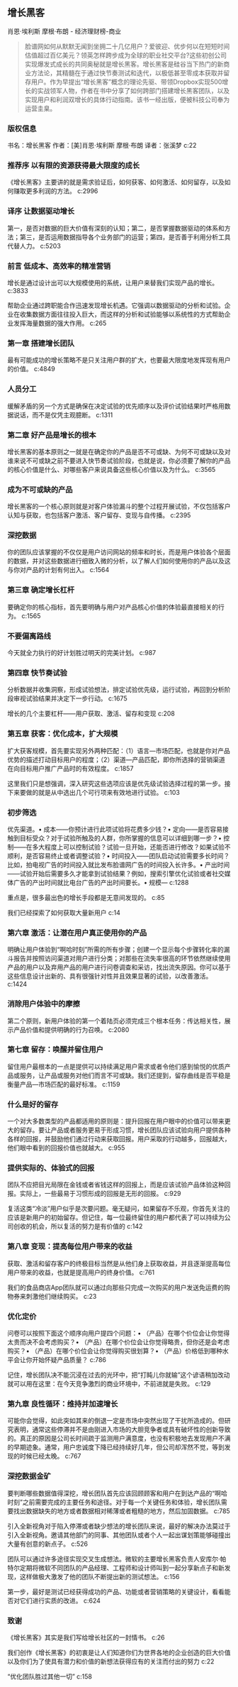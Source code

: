 ## 增长黑客

肖恩·埃利斯 摩根·布朗  -  经济理财榜-商业

> 脸谱网如何从默默无闻到坐拥二十几亿用户？爱彼迎、优步何以在短短时间估值超过百亿美元？领英怎样跨步成为全球的职业社交平台?这些初创公司实现爆发式成长的共同奥秘就是增长黑客。增长黑客是硅谷当下热门的新商业方法论，其精髓在于通过快节奏测试和迭代，以极低甚至零成本获取并留存用户。作为早提出“增长黑客”概念的理论先驱、带领Dropbox实现500增长的实战领军人物，作者在书中分享了如何跨部门搭建增长黑客团队，以及实现用户和利润双增长的具体行动指南。该书一经出版，便被科技公司奉为运营圭臬。


### 版权信息

书名：增长黑客
作者：[美]肖恩·埃利斯 摩根·布朗
译者：张溪梦 c:22

### 推荐序 以有限的资源获得最大限度的成长

《增长黑客》主要讲的就是需求验证后，如何获客、如何激活、如何留存，以及如何赚取更多利润的方法。 c:2996

### 译序 让数据驱动增长

第一，是否对数据的巨大价值有深刻的认知；第二，是否掌握数据驱动的体系和方法；第三，是否运用数据指导各个业务部门的运营；第四，是否善于利用分析工具代替人力。 c:5203

### 前言 低成本、高效率的精准营销

增长是通过设计出可以大规模使用的系统，让用户来替我们实现产品的增长。 c:3833

帮助企业通过跨职能合作迅速发现增长机遇。它强调以数据驱动的分析和试验。企业在收集数据方面往往投入巨大，而这样的分析和试验能够以系统性的方式帮助企业发挥海量数据的强大作用。 c:265

### 第一章 搭建增长团队

最有可能成功的增长策略不是只关注用户群的扩大，也要最大限度地发挥现有用户的价值。 c:4849

### 人员分工

缓解矛盾的另一个方式是确保在决定试验的优先顺序以及评价试验结果时严格用数据说话，而不是仅凭主观臆断。 c:1311

### 第二章 好产品是增长的根本

增长黑客的基本原则之一就是在确定你的产品是否不可或缺、为何不可或缺以及对谁来说不可或缺之前不要进入快节奏试验阶段，也就是说，你必须要了解你的产品的核心价值是什么、对哪些客户来说具备这些核心价值以及为什么。 c:3565

### 成为不可或缺的产品

增长黑客的一个核心原则就是对客户体验漏斗的整个过程开展试验，不仅包括客户认知与获取，也包括客户激活、客户留存、变现与自传播。 c:2395

### 深挖数据

你的团队应该掌握的不仅仅是用户访问网站的频率和时长，而是用户体验各个层面的数据，并对这些数据进行细致入微的分析，以了解人们如何使用你的产品以及这与你对产品的计划有何出入。 c:1564

### 第三章 确定增长杠杆

要确定你的核心指标，首先要明确与用户对产品核心价值的体验最直接相关的行为。 c:1565

### 不要偏离路线

今天就全力执行的好计划胜过明天的完美计划。 c:987

### 第四章 快节奏试验

分析数据并收集洞察，形成试验想法，排定试验优先级，运行试验，再回到分析阶段审视试验结果并决定下一步行动。 c:1675

增长的几个主要杠杆——用户获取、激活、留存和变现 c:208

### 第五章 获客：优化成本，扩大规模

扩大获客规模，首先要实现另外两种匹配：（1）语言—市场匹配，也就是你对产品优势的描述打动目标用户的程度；（2）渠道—产品匹配，即你所选择的营销渠道在向目标用户推广产品时的有效程度。 c:1857

这里我们只是想强调，深入研究这些选项应该是优先级试验选择过程的第一步。接下来要做的就是从中选出几个可行项来有效地进行试验。 c:103

### 初步筛选

优先渠道。• 成本——你预计进行此项试验将花费多少钱？• 定向——是否容易接触到目标受众？对于试验所触及的人群，你所掌握的信息可以详细到哪一步？• 控制——在多大程度上可以控制试验？试验一旦开始，还能否进行修改？如果试验不顺利，是否容易终止或者调整试验？• 时间投入——团队启动试验需要多长时间？比如，拍电视广告的时间投入就比发布脸谱网广告的时间投入长许多。• 产出时间——试验开始后需要多久才能拿到试验结果？例如，搜索引擎优化试验或者社交媒体广告的产出时间就比电台广告的产出时间要长。• 规模— c:1288

重点是，很多最出色的增长手段都是无意间发现的。 c:85

我们已经探索了如何获取大量新用户 c:14

### 第六章 激活：让潜在用户真正使用你的产品

明确让用户体验到“啊哈时刻”所需的所有步骤；创建一个显示每个步骤转化率的漏斗报告并按照访问渠道对用户进行分类；对那些在流失率很高的环节依然继续使用产品的用户以及弃用产品的用户进行问卷调查和采访，找出流失原因。你可以基于这些信息设计出新的、具有很强针对性并且效果显著的试验，以改善激活。 c:1424

### 消除用户体验中的摩擦

第二个原则，新用户体验的第一个着陆页必须完成三个根本任务：传达相关性，展示产品价值和提供明确的行为召唤。 c:2080

### 第七章 留存：唤醒并留住用户

留住用户最根本的一点是提供可以持续满足用户需求或者令他们感到愉悦的优质产品或服务，让产品或服务对他们而言不可或缺。我们还提到，留存曲线是否平稳是衡量产品—市场匹配的最好标准。 c:1159

### 什么是好的留存

一个对大多数类型的产品都适用的原则是：提升回报在用户眼中的价值可以带来更大的留存。要让产品或者服务更易于形成习惯，增长团队应该试验向用户提供各种各样的回报，并鼓励他们通过行动来获取回报。用户采取的行动越多，回报越大，他们眼中看到的回报价值也就越大。 c:955

### 提供实际的、体验式的回报

团队不应把目光局限在金钱或者省钱这样的回报上，而是应该试验产品体验这种回报。实际上，一些最易于习惯形成的回报是无形的回报。 c:929

复活这类“冷淡”用户似乎是次要问题。毫无疑问，如果留存不乐观，你首先关注的应该是新用户的初始留存。但记住，每一位最终留住的用户都代表了可以持续为公司创收的机会，所以复活的努力是有价值的 c:142

### 第八章 变现：提高每位用户带来的收益

获取、激活和留存客户的终极目标当然是从他们身上获取收益，并且逐渐提高每位用户带来的收益，也就是提高用户的终身价值。 c:761

我们的食品商店App团队就可以通过向那些只完成一次购买的用户发送免运费的购物券来刺激他们继续购买。 c:23

### 优化定价

问卷可以按照下面这个顺序向用户提四个问题：• （产品）在哪个价位会让你觉得太贵而决不会考虑购买？• （产品）在哪个价位会让你觉得略贵，但你还是会考虑购买？• （产品）在哪个价位会让你觉得购买很划算？• （产品）价格低到哪种水平会让你开始怀疑产品质量？ c:786

记住，增长团队决不能沉浸在过去的光环中，把“打盹儿你就输”这个谚语稍加改动就可以用在这里：在今天竞争激烈的商业环境中，不前进就是失败。 c:129

### 第九章 良性循环：维持并加速增长

可能你会觉得，如此突如其来的倒退一定是市场中突然出现了干扰所造成的。但研究表明，通常这些停滞并不是由刚进入市场的大胆竞争者或具有破坏性的创新导致的。真正的原因是公司长时间疏于监测用户满意度，也没有积极地去发现用户不满的早期迹象。通常，用户忠诚度下降已经持续好几年，但公司却浑然不觉，等到发现的时候已经太晚。 c:767

### 深挖数据金矿

要判断哪些数据值得深挖，增长团队首先应该回顾顾客和用户在到达产品的“啊哈时刻”之前需要完成的主要任务和途径。对于每一个关键任务和体验，增长团队需要找出数据缺失的地方或者数据相对稀薄或者粗糙的地方，然后加固数据。 c:785

引入全新视角对于陷入停滞或者缺少想法的增长团队来说，最好的解决办法莫过于引入全新视角。邀请其他部门的同事、其他团队或者个人一起出谋划策能够碰撞出大量有创意的新点子。 c:526

团队可以通过许多途径实现交叉生成想法。微软的主要增长黑客负责人安库尔·帕特尔定期将微软不同团队的产品经理、工程师和设计师叫到一起分享新点子和新发现，这样做极大激发了他的团队不断提出新的测试想法。 c:156

第一步，最好是测试已经获得成功的产品、功能或者营销策略的关键设计，看看能否对它们进行实质的改进。 c:624

### 致谢

《增长黑客》其实是我们写给增长社区的一封情书。 c:26

我们创作《增长黑客》的初衷是让人们知道你们为世界各地的企业创造的巨大价值以及你们为了使具有潜力和价值的新想法获得应有的关注而付出的努力 c:22

“优化团队胜过其他一切” c:158